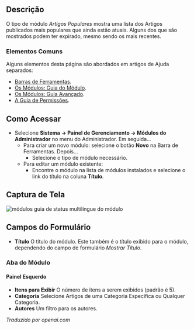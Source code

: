 <!-- Filename: Help4.x:Admin_Modules:_Popular_Articles  / Display title: Módulos: Artigos Populares -->

## Descrição

O tipo de módulo *Artigos Populares* mostra uma lista dos Artigos publicados mais populares que ainda estão atuais. Alguns dos que são mostrados podem ter expirado, mesmo sendo os mais recentes.

### Elementos Comuns

Alguns elementos desta página são abordados em artigos de Ajuda separados:

* [Barras de Ferramentas](jdocmanual?article=help/common-elements/toolbars).
* [Os Módulos: Guia do Módulo](jdocmanual?article=help/modules/modules-module-tab).
* [Os Módulos: Guia Avançado](jdocmanual?article=help/modules/modules-advanced-tab).
* [A Guia de Permissões](jdocmanual?article=help/common-elements/edit-permissions).

## Como Acessar

- Selecione **Sistema → Painel de Gerenciamento → Módulos do Administrador** no
  menu do Administrador. Em seguida...
  - Para criar um novo módulo: selecione o botão **Novo** na Barra de Ferramentas. Depois...
    - Selecione o tipo de módulo necessário.
  - Para editar um módulo existente:
    - Encontre o módulo na lista de módulos instalados e selecione o
      link do título na coluna **Título**.

## Captura de Tela

![módulos guia de status multilíngue do módulo](../../../ptbr/images/modules-admin/modules-popular-articles-module-tab.png)

## Campos do Formulário

- **Título** O título do módulo. Este também é o título exibido
  para o módulo, dependendo do campo de formulário *Mostrar Título*.

### Aba do Módulo

#### Painel Esquerdo

- **Itens para Exibir** O número de itens a serem exibidos (padrão é 5).
- **Categoria** Selecione Artigos de uma Categoria Específica ou Qualquer Categoria.
- **Autores** Um filtro para os autores.

*Traduzido por openai.com*

